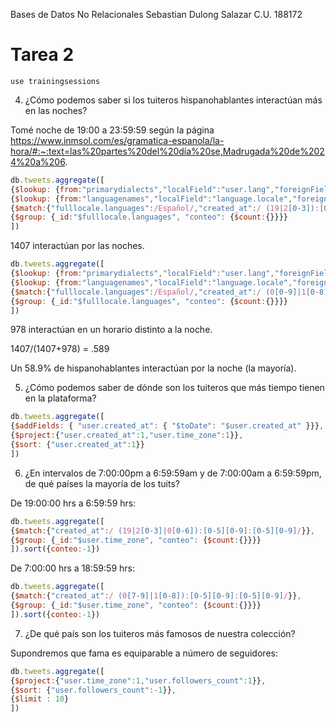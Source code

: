 Bases de Datos No Relacionales
Sebastian Dulong Salazar
C.U. 188172
# Tarea 2

`use trainingsessions`

4. ¿Cómo podemos saber si los tuiteros hispanohablantes interactúan más en las noches?

Tomé noche de 19:00 a 23:59:59 según la página https://www.inmsol.com/es/gramatica-espanola/la-hora/#:~:text=las%20partes%20del%20día%20se,Madrugada%20de%2024%20a%206.


```javascript
db.tweets.aggregate([
{$lookup: {from:"primarydialects","localField":"user.lang","foreignField":"lang","as":"language"}},
{$lookup: {from:"languagenames","localField":"language.locale","foreignField":"locale","as":"fulllocale"}},
{$match:{"fulllocale.languages":/Español/,"created_at":/ (19|2[0-3]):[0-5][0-9]:[0-5][0-9]/}},
{$group: {_id:"$fulllocale.languages", "conteo": {$count:{}}}}
])
```

1407 interactúan por las noches. 
```javascript
db.tweets.aggregate([
{$lookup: {from:"primarydialects","localField":"user.lang","foreignField":"lang","as":"language"}},
{$lookup: {from:"languagenames","localField":"language.locale","foreignField":"locale","as":"fulllocale"}},
{$match:{"fulllocale.languages":/Español/,"created_at":/ (0[0-9]|1[0-8]):[0-5][0-9]:[0-5][0-9]/}},
{$group: {_id:"$fulllocale.languages", "conteo": {$count:{}}}}
])
```

978 interactúan en un horario distinto a la noche.

1407/(1407+978) = .589 

Un 58.9% de hispanohablantes interactúan por la noche (la mayoría).


5. ¿Cómo podemos saber de dónde son los tuiteros que más tiempo tienen en la plataforma?

``` javascript
db.tweets.aggregate([
{$addFields: { "user.created_at": { "$toDate": "$user.created_at" }}}, //la función $toDate cabia string a ISODate para poder ordenarlos ascendentemente por fecha
{$project:{"user.created_at":1,"user.time_zone":1}},
{$sort: {"user.created_at":1}}
])
```

6. ¿En intervalos de 7:00:00pm a 6:59:59am y de 7:00:00am a 6:59:59pm, de qué países la mayoría de los tuits?

De 19:00:00 hrs a 6:59:59 hrs:

``` javascript
db.tweets.aggregate([
{$match:{"created_at":/ (19|2[0-3]|0[0-6]):[0-5][0-9]:[0-5][0-9]/}},
{$group: {_id:"$user.time_zone", "conteo": {$count:{}}}}
]).sort({conteo:-1})
```

De 7:00:00 hrs a 18:59:59 hrs:

``` javascript
db.tweets.aggregate([
{$match:{"created_at":/ (0[7-9]|1[0-8]):[0-5][0-9]:[0-5][0-9]/}},
{$group: {_id:"$user.time_zone", "conteo": {$count:{}}}}
]).sort({conteo:-1})
```

7. ¿De qué país son los tuiteros más famosos de nuestra colección?

Supondremos que fama es equiparable a número de seguidores:

``` javascript
db.tweets.aggregate([
{$project:{"user.time_zone":1,"user.followers_count":1}},
{$sort: {"user.followers_count":-1}},
{$limit : 10}
])
```
